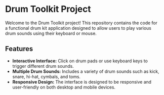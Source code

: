 # Drum Toolkit Project

Welcome to the Drum Toolkit project! This repository contains the code for a functional drum kit application designed to allow users to play various drum sounds using their keyboard or mouse.

## Features

- **Interactive Interface:** Click on drum pads or use keyboard keys to trigger different drum sounds.
- **Multiple Drum Sounds:** Includes a variety of drum sounds such as kick, snare, hi-hat, cymbals, and toms.
- **Responsive Design:** The interface is designed to be responsive and user-friendly on both desktop and mobile devices.

